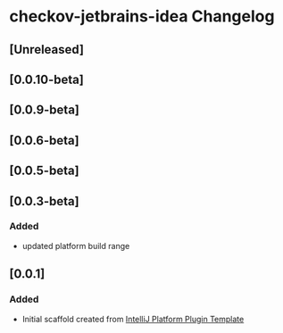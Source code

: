 <!-- Keep a Changelog guide -> https://keepachangelog.com -->

# checkov-jetbrains-idea Changelog

## [Unreleased]
## [0.0.10-beta]
## [0.0.9-beta]
## [0.0.6-beta]
## [0.0.5-beta]
## [0.0.3-beta]
### Added
* updated platform build range
## [0.0.1]
### Added
- Initial scaffold created from [IntelliJ Platform Plugin Template](https://github.com/JetBrains/intellij-platform-plugin-template)
